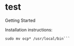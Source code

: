 # test
Getting Started

Installation instructions:

```curl -L https://github.com/smallheath1919/test/blob/main/client-ocp.tar.gz | tar -xzf
sudo mv ocp* /usr/local/bin```
